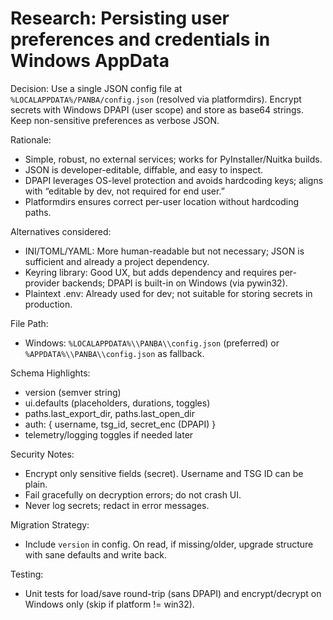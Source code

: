 # Research: Persisting user preferences and credentials in Windows AppData

Decision: Use a single JSON config file at `%LOCALAPPDATA%/PANBA/config.json` (resolved via platformdirs). Encrypt secrets with Windows DPAPI (user scope) and store as base64 strings. Keep non-sensitive preferences as verbose JSON.

Rationale:
- Simple, robust, no external services; works for PyInstaller/Nuitka builds.
- JSON is developer-editable, diffable, and easy to inspect.
- DPAPI leverages OS-level protection and avoids hardcoding keys; aligns with “editable by dev, not required for end user.”
- Platformdirs ensures correct per-user location without hardcoding paths.

Alternatives considered:
- INI/TOML/YAML: More human-readable but not necessary; JSON is sufficient and already a project dependency.
- Keyring library: Good UX, but adds dependency and requires per-provider backends; DPAPI is built-in on Windows (via pywin32).
- Plaintext .env: Already used for dev; not suitable for storing secrets in production.

File Path:
- Windows: `%LOCALAPPDATA%\\PANBA\\config.json` (preferred) or `%APPDATA%\\PANBA\\config.json` as fallback.

Schema Highlights:
- version (semver string)
- ui.defaults (placeholders, durations, toggles)
- paths.last_export_dir, paths.last_open_dir
- auth: { username, tsg_id, secret_enc (DPAPI) }
- telemetry/logging toggles if needed later

Security Notes:
- Encrypt only sensitive fields (secret). Username and TSG ID can be plain.
- Fail gracefully on decryption errors; do not crash UI.
- Never log secrets; redact in error messages.

Migration Strategy:
- Include `version` in config. On read, if missing/older, upgrade structure with sane defaults and write back.

Testing:
- Unit tests for load/save round-trip (sans DPAPI) and encrypt/decrypt on Windows only (skip if platform != win32).
